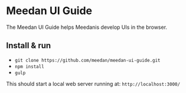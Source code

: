 # Meedan UI Guide

The Meedan UI Guide helps Meedanis develop UIs in the browser.

## Install & run

* `git clone https://github.com/meedan/meedan-ui-guide.git`
* `npm install`
* `gulp`

This should start a local web server running at: `http://localhost:3000/`